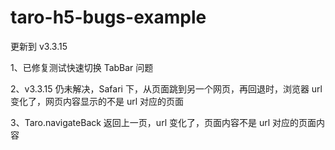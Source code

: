 # taro-h5-bugs-example

更新到 v3.3.15

1、已修复测试快速切换 TabBar 问题

2、v3.3.15 仍未解决，Safari 下，从页面跳到另一个网页，再回退时，浏览器 url 变化了，网页内容显示的不是 url 对应的页面

3、Taro.navigateBack 返回上一页，url 变化了，页面内容不是 url 对应的页面内容
